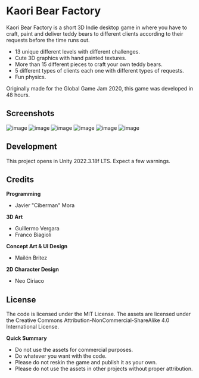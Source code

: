 # Kaori Bear Factory

Kaori Bear Factory is a short 3D Indie desktop game in where you have to craft, paint and deliver teddy bears to different clients according to their requests before the time runs out.

- 13 unique different levels with different challenges.
- Cute 3D graphics with hand painted textures.
- More than 15 different pieces to craft your own teddy bears.
- 5 different types of clients each one with different types of requests.
- Fun physics.

Originally made for the Global Game Jam 2020, this game was developed in 48 hours.

## Screenshots

![image](https://github.com/user-attachments/assets/0728d5d5-a0fe-4e8e-8543-a647f9384efa)
![image](https://github.com/user-attachments/assets/d2030760-e576-4890-9ab2-a03fae6ee5e0)
![image](https://github.com/user-attachments/assets/83bc826e-f5de-4744-a300-f61b10cd2797)
![image](https://github.com/user-attachments/assets/a45f6c30-0b23-482c-847c-60fe989ff146)
![image](https://github.com/user-attachments/assets/9a4aaa65-7cf9-4831-9619-847b81f83302)
![image](https://github.com/user-attachments/assets/ceee3797-13ca-4158-a1d3-63bd677fc6b6)

## Development

This project opens in Unity 2022.3.18f LTS. Expect a few warnings. 

## Credits

**Programming**
- Javier "Ciberman" Mora

**3D Art**
- Guillermo Vergara
- Franco Biagioli

**Concept Art & UI Design**
- Mailén Britez

**2D Character Design**
- Neo Ciríaco

## License

The code is licensed under the MIT License. The assets are licensed under the Creative Commons Attribution-NonCommercial-ShareAlike 4.0 International License.

**Quick Summary**
- Do not use the assets for commercial purposes.
- Do whatever you want with the code.
- Please do not reskin the game and publish it as your own.
- Please do not use the assets in other projects without proper attribution.
